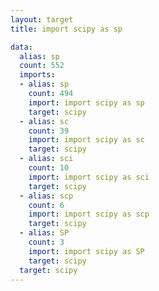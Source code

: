 ```yaml
---
layout: target
title: import scipy as sp

data:
  alias: sp
  count: 552
  imports:
  - alias: sp
    count: 494
    import: import scipy as sp
    target: scipy
  - alias: sc
    count: 39
    import: import scipy as sc
    target: scipy
  - alias: sci
    count: 10
    import: import scipy as sci
    target: scipy
  - alias: scp
    count: 6
    import: import scipy as scp
    target: scipy
  - alias: SP
    count: 3
    import: import scipy as SP
    target: scipy
  target: scipy
---
```

